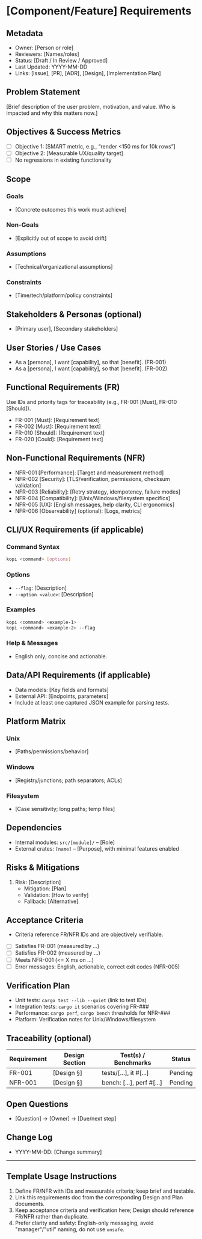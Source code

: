 # [Component/Feature] Requirements

## Metadata
- Owner: [Person or role]
- Reviewers: [Names/roles]
- Status: [Draft / In Review / Approved]
- Last Updated: YYYY-MM-DD
- Links: [Issue], [PR], [ADR], [Design], [Implementation Plan]

## Problem Statement

[Brief description of the user problem, motivation, and value. Who is impacted and why this matters now.]

## Objectives & Success Metrics

- [ ] Objective 1: [SMART metric, e.g., “render <150 ms for 10k rows”]
- [ ] Objective 2: [Measurable UX/quality target]
- [ ] No regressions in existing functionality

## Scope

### Goals
- [Concrete outcomes this work must achieve]

### Non-Goals
- [Explicitly out of scope to avoid drift]

### Assumptions
- [Technical/organizational assumptions]

### Constraints
- [Time/tech/platform/policy constraints]

## Stakeholders & Personas (optional)

- [Primary user], [Secondary stakeholders]

## User Stories / Use Cases

- As a [persona], I want [capability], so that [benefit]. (FR-001)
- As a [persona], I want [capability], so that [benefit]. (FR-002)

## Functional Requirements (FR)

Use IDs and priority tags for traceability (e.g., FR-001 [Must], FR-010 [Should]).

- FR-001 [Must]: [Requirement text]
- FR-002 [Must]: [Requirement text]
- FR-010 [Should]: [Requirement text]
- FR-020 [Could]: [Requirement text]

## Non-Functional Requirements (NFR)

- NFR-001 [Performance]: [Target and measurement method]
- NFR-002 [Security]: [TLS/verification, permissions, checksum validation]
- NFR-003 [Reliability]: [Retry strategy, idempotency, failure modes]
- NFR-004 [Compatibility]: [Unix/Windows/filesystem specifics]
- NFR-005 [UX]: [English messages, help clarity, CLI ergonomics]
- NFR-006 [Observability] (optional): [Logs, metrics]

## CLI/UX Requirements (if applicable)

### Command Syntax
```bash
kopi <command> [options]
```

### Options
- `--flag`: [Description]
- `--option <value>`: [Description]

### Examples
```bash
kopi <command> <example-1>
kopi <command> <example-2> --flag
```

### Help & Messages
- English only; concise and actionable.

## Data/API Requirements (if applicable)

- Data models: [Key fields and formats]
- External API: [Endpoints, parameters]
- Include at least one captured JSON example for parsing tests.

## Platform Matrix

### Unix
- [Paths/permissions/behavior]

### Windows
- [Registry/junctions; path separators; ACLs]

### Filesystem
- [Case sensitivity; long paths; temp files]

## Dependencies

- Internal modules: `src/[module]/` – [Role]
- External crates: `[name]` – [Purpose], with minimal features enabled

## Risks & Mitigations

1. Risk: [Description]
   - Mitigation: [Plan]
   - Validation: [How to verify]
   - Fallback: [Alternative]

## Acceptance Criteria

- Criteria reference FR/NFR IDs and are objectively verifiable.
- [ ] Satisfies FR-001 (measured by …)
- [ ] Satisfies FR-002 (measured by …)
- [ ] Meets NFR-001 (<= X ms on …)
- [ ] Error messages: English, actionable, correct exit codes (NFR-005)

## Verification Plan

- Unit tests: `cargo test --lib --quiet` (link to test IDs)
- Integration tests: `cargo it` scenarios covering FR-###
- Performance: `cargo perf`, `cargo bench` thresholds for NFR-###
- Platform: Verification notes for Unix/Windows/filesystem

## Traceability (optional)

| Requirement | Design Section | Test(s) / Benchmarks | Status |
|-------------|----------------|----------------------|--------|
| FR-001 | [Design §] | tests/[...], it #[...] | Pending |
| NFR-001 | [Design §] | bench: [...], perf #[...] | Pending |

## Open Questions

- [Question] → [Owner] → [Due/next step]

## Change Log

- YYYY-MM-DD: [Change summary]

---

## Template Usage Instructions

1. Define FR/NFR with IDs and measurable criteria; keep brief and testable.
2. Link this requirements doc from the corresponding Design and Plan documents.
3. Keep acceptance criteria and verification here; Design should reference FR/NFR rather than duplicate.
4. Prefer clarity and safety: English-only messaging, avoid "manager"/"util" naming, do not use `unsafe`.
